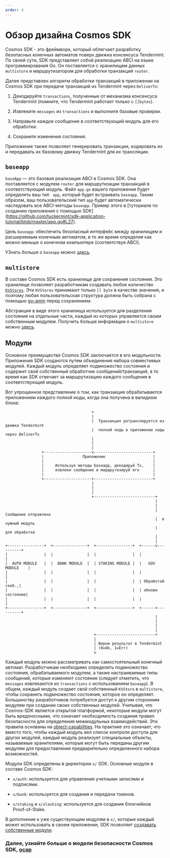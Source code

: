 ```yaml
---
order: 4
---
```


# Обзор дизайна Cosmos SDK

Cosmos SDK - это фреймворк, который облегчает разработку безопасных конечных автоматов поверх движка консенсуса Tendermint. По своей сути, SDK представляет собой реализацию ABCI на языке программирования Go. Он поставляется с хранилищем данных `multistore` и маршрутизатором для обработки транзакций `router`.

Далее представлен алгоритм обработки транзакций в приложении на Cosmos SDK при передаче транзакций из Tendermint через `DeliverTx`:

1. Декодируйте `transactions`, полученные от механизма консенсуса Tendermint (помните, что Tendermint работает только с `[]bytes`).

2. Извлеките `messages` из `transactions` и выполните базовые проверки.

3. Направьте каждое сообщение в соответствующий модуль для его обработки.

4. Сохраните изменения состояния.

Приложение также позволяет генерировать транзакции, кодировать их и передавать их базовому движку Tendermint для их трансляции.

## `baseapp`

`baseApp` — это базовая реализация ABCI в Cosmos SDK. Она поставляется с модулем `router` для маршрутизации транзакций в соответствующий модуль. Файл `app.go` вашего приложения будет определять ваш тип ` app`, который будет встраивать `baseapp`. Таким образом, ваш пользовательский тип `app` будет автоматически наследовать все ABCI-методы `baseapp`. Пример этого в [туториале по созданию приложения с помощью SDK] (https://github.com/tuckermint/sdk-application-tutorial/blob/master/app.go#L27).

Цель `baseapp`: обеспечить безопасный интерфейс между хранилищем и расширяемым конечным автоматом, в то же время определяя как можно меньше о конечном компьютере (соответствуя ABCI).

УЗнать больше о `baseapp` можно [здесь](../concepts/baseapp.md).

## `multistore`

В составе Cosmos SDK есть хранилище для сохранения состояния. Это хранилище позволяет разработчикам создавать любое количество [`KVStores`](https://github.com/blocklayerhq/chainkit). Эти `KVStores` принимают только `[] byte` в качестве значения, и поэтому любая пользовательская структура должна быть собрана с помощью [go-amin](https://github.com/tendermint/go-amino) перед сохранением.

Абстракция в виде этого хранилища используется для разделения состояния на отдельные части, каждый из которых управляется своим собственным модулем. Получить больше информации о `multistore` можно [здесь](../concepts/store.md).

## Модули

Основное преимуществе Cosmos SDK заключается в его модульности. Приложения SDK создаются путем объединения набора совместимых модулей. Каждый модуль определяет подмножество состояния и содержит свой собственный обработчик сообщений/транзакций, в то время как SDK отвечает за маршрутизацию каждого сообщения в соответствующий модуль.

Вот упрощенное представление о том, как транзакция обрабатывается приложением каждого полной ноды, когда она получена в валидном блоке:


```
                                      +
                                      |
                                      |  Транзакция ретранслируется из движка Tendermint
                                      |  полной ноды в приложение ноды через DeliverTx
                                      |  
                                      |
                                      |
                +---------------------v--------------------------+
                |                 Приложение                     |
                |                                                |
                |     Используя методы baseapp, декодируй Tx,    |
                |     извлеки сообщение и маршрутизируй его      |
                |                                                |
                +---------------------+--------------------------+
                                      |
                                      |
                                      |
                                      +---------------------------+
                                                                  |
                                                                  |
                                                                  |  Сообщение отправлено
                                                                  |  в нужный модуль
                                                                  |  для обработки
                                                                  |
                                                                  |
+----------------+  +---------------+  +----------------+  +------v----------+
|                |  |               |  |                |  |                 |
|  AUTH MODULE   |  |  BANK MODULE  |  | STAKING MODULE |  |   GOV MODULE    |
|                |  |               |  |                |  |                 |
|                |  |               |  |                |  | Обработай сооб.,|
|                |  |               |  |                |  | обнови состояние|
|                |  |               |  |                |  |                 |
+----------------+  +---------------+  +----------------+  +------+----------+
                                                                  |
                                                                  |
                                                                  |
                                                                  |
                                       +--------------------------+
                                       |
                                       | Верни результат в Tendermint
                                       | (0=Ok, 1=Err)
                                       v
```

Каждый модуль можно рассматривать как самостоятельный конечный автомат. Разработчикам необходимо определить подмножество состояния, обрабатываемого модулем, а также настраиваемые типы сообщений, которые изменяют состояние (следует отметить, что `messages` извлекаются из `transactions` с использованием `baseapp`). В общем, каждый модуль создает свой собственный `KVStore` в `multistore`, чтобы сохранить подмножество состояния, которое он определяет. Большинству разработчиков потребуется доступ к другим сторонним модулям при создании своих собственных модулей. Учитывая, что Cosmos-SDK является открытой платформой, некоторые модули могут быть вредоносными, что означает необходимость создания правил безопасности для определения межмодульных взаимодействий. Эти правила основаны на [object-capabilities](../core/ocap.md). На практике это означает, что вместо того, чтобы каждый модуль вел список контроля доступа для других модулей, каждый модуль реализует специальные объекты, называемые хранителями, которые могут быть переданы другим модулям для предоставления предварительно определенного набора возможностей.

Модули SDK определены в директории `x/` SDK. Основные модули в составе Cosmos SDK:

- `x/auth`: используется для управления учетными записями и подписями.

- `x/bank`: используется для создания и передачи токенов.

- `x/staking` и `x/slashing`: используется для создания блокчейнов Proof-of-Stake.

В дополнение к уже существующим модулям в `x/`, которые каждый может использовать в своем приложении, SDK позволяет [создавать собственные модули](https://cosmos.network/docs/tutorial/keeper.html).


### Далее, узнайте больше о модели безопасности Cosmos SDK, [ocap](./ocap.md)